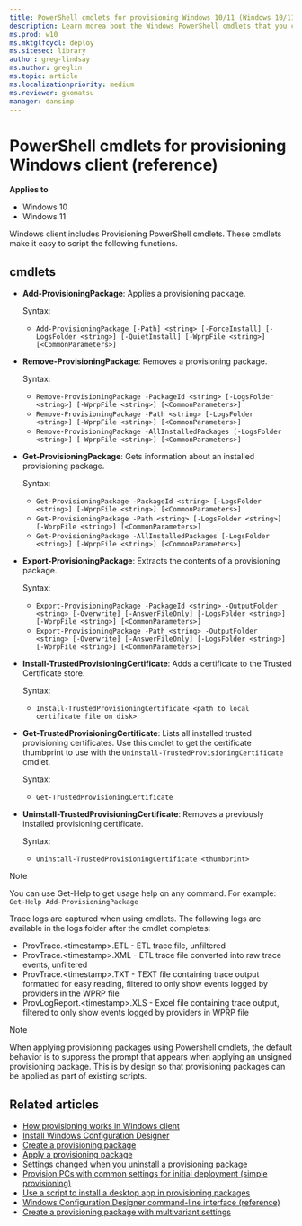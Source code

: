 ```yaml
---
title: PowerShell cmdlets for provisioning Windows 10/11 (Windows 10/11)
description: Learn morea bout the Windows PowerShell cmdlets that you can use with Provisioning packages on Windows10/11 client desktop devices.
ms.prod: w10
ms.mktglfcycl: deploy
ms.sitesec: library
author: greg-lindsay
ms.author: greglin
ms.topic: article
ms.localizationpriority: medium
ms.reviewer: gkomatsu
manager: dansimp
---
```


# PowerShell cmdlets for provisioning Windows client (reference)


**Applies to**

- Windows 10
- Windows 11

Windows client includes Provisioning PowerShell cmdlets. These cmdlets make it easy to script the following functions.

## cmdlets

- **Add-ProvisioningPackage**: Applies a provisioning package.

  Syntax:

  - `Add-ProvisioningPackage [-Path] <string> [-ForceInstall] [-LogsFolder <string>] [-QuietInstall] [-WprpFile <string>] [<CommonParameters>]`

- **Remove-ProvisioningPackage**: Removes a provisioning package.

  Syntax:

  - `Remove-ProvisioningPackage -PackageId <string> [-LogsFolder <string>] [-WprpFile <string>] [<CommonParameters>]`
  - `Remove-ProvisioningPackage -Path <string> [-LogsFolder <string>] [-WprpFile <string>] [<CommonParameters>]`
  - `Remove-ProvisioningPackage -AllInstalledPackages [-LogsFolder <string>] [-WprpFile <string>] [<CommonParameters>]`

- **Get-ProvisioningPackage**: Gets information about an installed provisioning package.

  Syntax:

  - `Get-ProvisioningPackage -PackageId <string> [-LogsFolder <string>] [-WprpFile <string>] [<CommonParameters>]`
  - `Get-ProvisioningPackage -Path <string> [-LogsFolder <string>] [-WprpFile <string>] [<CommonParameters>]`
  - `Get-ProvisioningPackage -AllInstalledPackages [-LogsFolder <string>] [-WprpFile <string>] [<CommonParameters>]`

- **Export-ProvisioningPackage**: Extracts the contents of a provisioning package.

  Syntax:

  - `Export-ProvisioningPackage -PackageId <string> -OutputFolder <string> [-Overwrite] [-AnswerFileOnly] [-LogsFolder <string>] [-WprpFile <string>] [<CommonParameters>]`
  - `Export-ProvisioningPackage -Path <string> -OutputFolder <string> [-Overwrite] [-AnswerFileOnly] [-LogsFolder <string>] [-WprpFile <string>] [<CommonParameters>]`

- **Install-TrustedProvisioningCertificate**: Adds a certificate to the Trusted Certificate store.

  Syntax:

  - `Install-TrustedProvisioningCertificate <path to local certificate file on disk>`

- **Get-TrustedProvisioningCertificate**: Lists all installed trusted provisioning certificates. Use this cmdlet to get the certificate thumbprint to use with the `Uninstall-TrustedProvisioningCertificate` cmdlet. 

  Syntax:

  - `Get-TrustedProvisioningCertificate`

- **Uninstall-TrustedProvisioningCertificate**: Removes a previously installed provisioning certificate.

  Syntax:

  - `Uninstall-TrustedProvisioningCertificate <thumbprint>`

>[!NOTE]
> You can use Get-Help to get usage help on any command. For example: `Get-Help Add-ProvisioningPackage`

Trace logs are captured when using cmdlets. The following logs are available in the logs folder after the cmdlet completes: 

- ProvTrace.&lt;timestamp&gt;.ETL - ETL trace file, unfiltered
- ProvTrace.&lt;timestamp&gt;.XML - ETL trace file converted into raw trace events, unfiltered
- ProvTrace.&lt;timestamp&gt;.TXT - TEXT file containing trace output formatted for easy reading, filtered to only show events logged by providers in the WPRP file
- ProvLogReport.&lt;timestamp&gt;.XLS - Excel file containing trace output, filtered to only show events logged by providers in WPRP file



>[!NOTE]
>When applying provisioning packages using Powershell cmdlets, the default behavior is to suppress the prompt that appears when applying an unsigned provisioning package. This is by design so that provisioning packages can be applied as part of existing scripts.


## Related articles

- [How provisioning works in Windows client](provisioning-how-it-works.md)
- [Install Windows Configuration Designer](provisioning-install-icd.md)
- [Create a provisioning package](provisioning-create-package.md)
- [Apply a provisioning package](provisioning-apply-package.md)
- [Settings changed when you uninstall a provisioning package](provisioning-uninstall-package.md)
- [Provision PCs with common settings for initial deployment (simple provisioning)](provision-pcs-for-initial-deployment.md)
- [Use a script to install a desktop app in provisioning packages](provisioning-script-to-install-app.md)
- [Windows Configuration Designer command-line interface (reference)](provisioning-command-line.md)
- [Create a provisioning package with multivariant settings](provisioning-multivariant.md)

